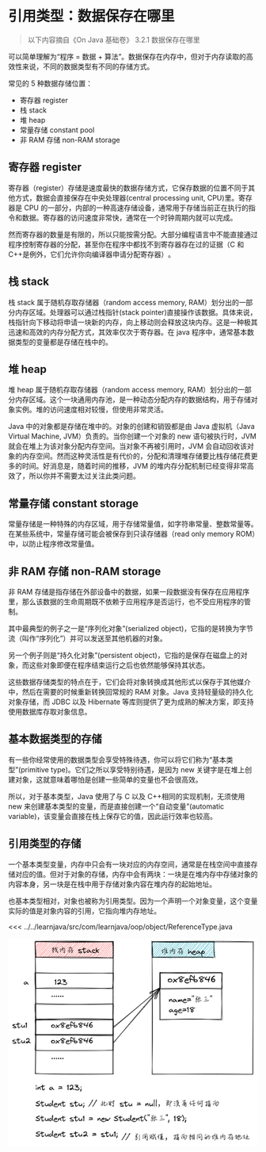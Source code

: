 # 引用类型：数据保存在哪里

> 以下内容摘自《On Java 基础卷》 3.2.1 数据保存在哪里

可以简单理解为“程序 = 数据 + 算法”。数据保存在内存中，但对于内存读取的高效性来说，不同的数据类型有不同的存储方式。

常见的 5 种数据存储位置：

- 寄存器 register
- 栈 stack
- 堆 heap
- 常量存储 constant pool
- 非 RAM 存储 non-RAM storage

## 寄存器 register

寄存器（register）存储是速度最快的数据存储方式，它保存数据的位置不同于其他方式，数据会直接保存在中央处理器(central processing unit, CPU)里。寄存器是 CPU 的一部分，内部的一种高速存储设备，通常用于存储当前正在执行的指令和数据。寄存器的访问速度非常快，通常在一个时钟周期内就可以完成。

然而寄存器的数量是有限的，所以只能按需分配。大部分编程语言中不能直接通过程序控制寄存器的分配，甚至你在程序中都找不到寄存器存在过的证据（C 和 C++是例外，它们允许你向编译器申请分配寄存器）​。

## 栈 stack

栈 stack 属于随机存取存储器（random access memory, RAM）划分出的一部分内存区域。处理器可以通过栈指针(stack pointer)直接操作该数据。具体来说，栈指针向下移动将申请一块新的内存，向上移动则会释放这块内存。这是一种极其迅速和高效的内存分配方式，其效率仅次于寄存器。在 java 程序中，通常基本数据类型的变量都是存储在栈中的。

## 堆 heap

堆 heap 属于随机存取存储器（random access memory, RAM）划分出的一部分内存区域。这个一块通用内存池，是一种动态分配内存的数据结构，用于存储对象实例。堆的访问速度相对较慢，但使用非常灵活。

Java 中的对象都是存储在堆中的。对象的创建和销毁都是由 Java 虚拟机（Java Virtual Machine, JVM）负责的。当你创建一个对象的 new 语句被执行时，JVM 就会在堆上为该对象分配内存空间。当对象不再被引用时，JVM 会自动回收该对象的内存空间。然而这种灵活性是有代价的，分配和清理堆存储要比栈存储花费更多的时间 ​。好消息是，随着时间的推移，JVM 的堆内存分配机制已经变得非常高效了，所以你并不需要太过关注此类问题。

## 常量存储 constant storage

常量存储是一种特殊的内存区域，用于存储常量值，如字符串常量、整数常量等。在某些系统中，常量存储可能会被保存到只读存储器（read only memory ROM）中，以防止程序修改常量值。

## 非 RAM 存储 non-RAM storage

非 RAM 存储是指存储在外部设备中的数据，如果一段数据没有保存在应用程序里，那么该数据的生命周期既不依赖于应用程序是否运行，也不受应用程序的管制。

其中最典型的例子之一是“序列化对象”(serialized object)，它指的是转换为字节流（叫作“序列化”​）并可以发送至其他机器的对象。

另一个例子则是“持久化对象”(persistent object)，它指的是保存在磁盘上的对象，而这些对象即便在程序结束运行之后也依然能够保持其状态。

这些数据存储类型的特点在于，它们会将对象转换成其他形式以保存于其他媒介中，然后在需要的时候重新转换回常规的 RAM 对象。Java 支持轻量级的持久化对象存储，而 JDBC 以及 Hibernate 等库则提供了更为成熟的解决方案，即支持使用数据库存取对象信息。

## 基本数据类型的存储

有一些你经常使用的数据类型会享受特殊待遇，你可以将它们称为“基本类型”(primitive type)。它们之所以享受特别待遇，是因为 new 关键字是在堆上创建对象，这就意味着哪怕是创建一些简单的变量也不会很高效。

所以，对于基本类型，Java 使用了与 C 以及 C++相同的实现机制，无须使用 new 来创建基本类型的变量，而是直接创建一个“自动变量”(automatic variable)，该变量会直接在栈上保存它的值，因此运行效率也较高。

## 引用类型的存储

一个基本类型变量，内存中只会有一块对应的内存空间，通常是在栈空间中直接存储对应的值。但对于对象的存储，内存中会有两块：一块是在堆内存中存储对象的内容本身，另一块是在栈中用于存储对象内容在堆内存的起始地址。

也基本类型相对，对象也被称为引用类型。因为一个声明一个对象变量，这个变量实际的值是对象内容的引用，它指向堆内存地址。

<<< ../../learnjava/src/com/learnjava/oop/object/ReferenceType.java

![object_reference_storage.png](../public/images/object_reference_storage.png)

